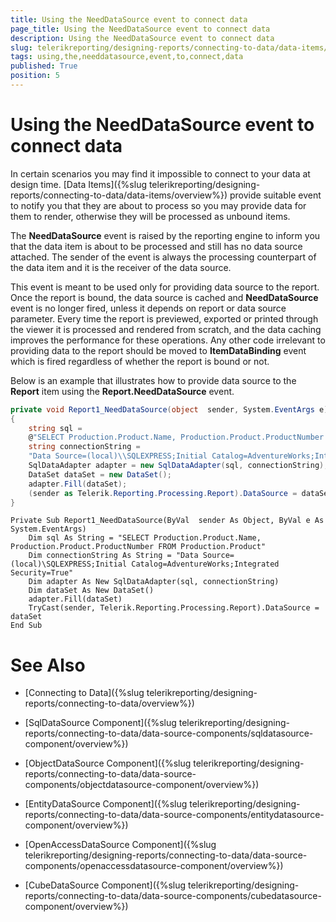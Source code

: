 ```yaml
---
title: Using the NeedDataSource event to connect data
page_title: Using the NeedDataSource event to connect data 
description: Using the NeedDataSource event to connect data
slug: telerikreporting/designing-reports/connecting-to-data/data-items/using-the-needdatasource-event-to-connect-data
tags: using,the,needdatasource,event,to,connect,data
published: True
position: 5
---
```


# Using the NeedDataSource event to connect data



In certain scenarios you may find it impossible to connect to your data at design time. [Data Items]({%slug telerikreporting/designing-reports/connecting-to-data/data-items/overview%})         provide suitable event         to notify you that they are about to process so you may provide data for them to render, otherwise they will be processed as         unbound items.       

The __NeedDataSource__  event is raised by the reporting engine to inform you that the data item is         about to be processed and still has no data source attached. The sender of the event is always the processing counterpart of         the data item and it is the receiver of the data source.       

This event is meant to be used only for providing data source to the report. Once the report is bound, the data source         is cached and __NeedDataSource__  event is no longer fired, unless it depends on report or data source parameter. Every time the         report is previewed, exported or printed through the viewer it is processed and rendered from scratch, and the data caching improves         the performance for these operations. Any other code irrelevant to providing data to the report should be moved to         __ItemDataBinding__  event which is fired regardless of whether the report is bound or not.       

Below is an example that illustrates how to provide data source to the __Report__  item using the         __Report.NeedDataSource__  event.       

    
````cs
private void Report1_NeedDataSource(object  sender, System.EventArgs e)
{
    string sql =
    @"SELECT Production.Product.Name, Production.Product.ProductNumber FROM Production.Product";
    string connectionString =
    "Data Source=(local)\\SQLEXPRESS;Initial Catalog=AdventureWorks;Integrated Security=True";
    SqlDataAdapter adapter = new SqlDataAdapter(sql, connectionString);
    DataSet dataSet = new DataSet();
    adapter.Fill(dataSet);
    (sender as Telerik.Reporting.Processing.Report).DataSource = dataSet;
}
````
````vb.net
Private Sub Report1_NeedDataSource(ByVal  sender As Object, ByVal e As System.EventArgs)
    Dim sql As String = "SELECT Production.Product.Name, Production.Product.ProductNumber FROM Production.Product"
    Dim connectionString As String = "Data Source=(local)\SQLEXPRESS;Initial Catalog=AdventureWorks;Integrated Security=True"
    Dim adapter As New SqlDataAdapter(sql, connectionString)
    Dim dataSet As New DataSet()
    adapter.Fill(dataSet)
    TryCast(sender, Telerik.Reporting.Processing.Report).DataSource = dataSet
End Sub
````

# See Also

 * [Connecting to Data]({%slug telerikreporting/designing-reports/connecting-to-data/overview%})

 * [SqlDataSource Component]({%slug telerikreporting/designing-reports/connecting-to-data/data-source-components/sqldatasource-component/overview%})

 * [ObjectDataSource Component]({%slug telerikreporting/designing-reports/connecting-to-data/data-source-components/objectdatasource-component/overview%})

 * [EntityDataSource Component]({%slug telerikreporting/designing-reports/connecting-to-data/data-source-components/entitydatasource-component/overview%})

 * [OpenAccessDataSource Component]({%slug telerikreporting/designing-reports/connecting-to-data/data-source-components/openaccessdatasource-component/overview%})

 * [CubeDataSource Component]({%slug telerikreporting/designing-reports/connecting-to-data/data-source-components/cubedatasource-component/overview%})

